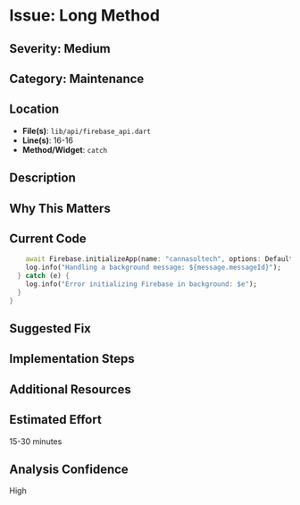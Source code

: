 # Issue: Long Method

## Severity: Medium

## Category: Maintenance

## Location
- **File(s)**: `lib/api/firebase_api.dart`
- **Line(s)**: 16-16
- **Method/Widget**: `catch`

## Description


## Why This Matters


## Current Code
```dart
    await Firebase.initializeApp(name: "cannasoltech", options: DefaultFirebaseOptions.currentPlatform);
    log.info("Handling a background message: ${message.messageId}");
  } catch (e) {
    log.info("Error initializing Firebase in background: $e");
  }
}
```

## Suggested Fix


## Implementation Steps


## Additional Resources


## Estimated Effort
15-30 minutes

## Analysis Confidence
High
